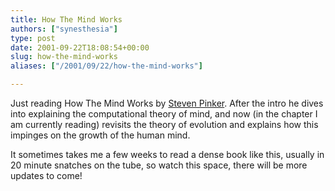 ```yaml
---
title: How The Mind Works
authors: ["synesthesia"]
type: post
date: 2001-09-22T18:08:54+00:00
slug: how-the-mind-works 
aliases: ["/2001/09/22/how-the-mind-works"]

---
```

Just reading <amazonlink asin="0140244913">How The Mind Works</amazonlink> by [Steven Pinker][1]. After the intro he dives into explaining the computational theory of mind, and now (in the chapter I am currently reading) revisits the theory of evolution and explains how this impinges on the growth of the human mind.

It sometimes takes me a few weeks to read a dense book like this, usually in 20 minute snatches on the tube, so watch this space, there will be more updates to come!

 [1]: https://www.mit.edu/~pinker/
